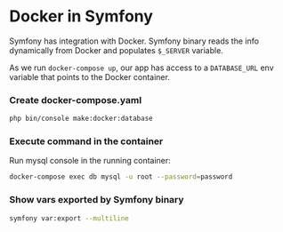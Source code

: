 # Docker in Symfony

Symfony has integration with Docker. Symfony binary reads the info dynamically from Docker and populates `$_SERVER` variable.

As we run `docker-compose up`, our app has access to a `DATABASE_URL` env variable that points to the Docker container.


### Create docker-compose.yaml

```bash
php bin/console make:docker:database
```

### Execute command in the container

Run mysql console in the running container:

```bash
docker-compose exec db mysql -u root --password=password
```

### Show vars exported by Symfony binary

```bash
symfony var:export --multiline
```
